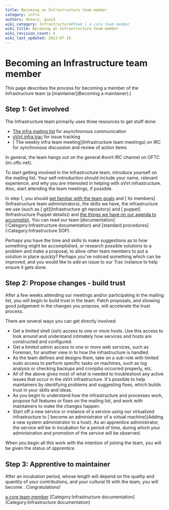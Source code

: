 ```yaml
---
title: Becoming an Infrastructure team member
category: infra
authors: dneary, quaid
wiki_category: Infrastructure#Team | a core team member
wiki_title: Becoming an Infrastructure team member
wiki_revision_count: 4
wiki_last_updated: 2013-07-16
---
```


# Becoming an Infrastructure team member

This page describes the process for becoming a member of the Infrastructure team (a [maintainer](Becoming a maintainer).)

## Step 1: Get involved

The Infrastructure team primarily uses three resources to get stuff done:

*   [The infra mailing list](http://lists.ovirt.org/mailman/listinfo/infra) for asynchronous communication
*   [oVirt infra trac](https://fedorahosted.org/ovirt/report/1) for issue tracking
*   [ The weekly infra team meeting](Infrastructure team meetings) on IRC for synchronous discussion and review of action items

In general, the team hangs out on the general #ovirt IRC channel on OFTC (irc.oftc.net).

To start getting involved in the Infrastructure team, introduce yourself on the mailing list. Your self-introduction should include your name, relevant experience, and why you are interested in helping with oVirt infrastructure. Also, start attending the team meetings, if possible.

In step 1, you should [ get familiar with the team goals](:Category:Infrastructure) and [ its members](Infrastructure team administrators), the skills we have, the infrastructure we use (such as [ git](Infrastructure git repository) and [ puppet](Infrastructure Puppet details)) and [the things we have on our agenda to accomplish](http://fedorahosted.org/ovirt/report/1). You can read our team [documentation](:Category:Infrastructure documentation) and [standard procedures](:Category:Infrastructure SOP).

Perhaps you have the time and skills to make suggestions as to how something might be accomplished, or research possible solutions to a problem and make a proposal, to allow other team members to put a solution in place quickly? Perhaps you've noticed something which can be improved, and you would like to add an issue to our Trac instance to help ensure it gets done.

## Step 2: Propose changes - build trust

After a few weeks attending our meetings and/or participating in the mailing list, you will begin to build trust in the team. Patch proposals, and showing good judgement in the changes you propose, will accelerate the trust process.

There are several ways you can get directly involved:

*   Get a limited shell (ssh) access to one or more hosts. Use this access to look around and understand intimately how services and hosts are constructed and configured.
*   Get a limited admin access to one or more web services, such as Foreman, for another view in to how the infrastructure is handled.
*   As the team defines and designs them, take on a sub-role with limited sudo access to perform specific tasks on machines, such as log analysis or checking backups and cronjobs occurred properly, etc.
*   All of the above gives most of what is needed to troubleshoot any active issues that occur in the oVirt infrastructure. It's possible to help maintainers by identifying problems and suggesting fixes, which builds trust in your skills and ideas.
*   As you begin to understand how the infrastructure and processes work, propose full features or fixes on the mailing list, and work with maintainers to make the changes happen.
*   Start off a new service or instance of a service using our virtualized infrastructure to [ become an administrator of a virtual machine](Adding a new system administrator to a host). As an apprentice administrator, the service will be in incubation for a period of time, during which your administration and promotion of the service will be observed.

When you begin all this work with the intention of joining the team, you will be given the status of *apprentice*.

## Step 3: Apprentive to maintainer

After an incubation period, whose length will depend on the quality and quantity of your contributions, and your cultural fit with the team, you will become . Congratulations!

[ a core team member](Category:Infrastructure#Team) [Category:Infrastructure documentation](Category:Infrastructure documentation)

